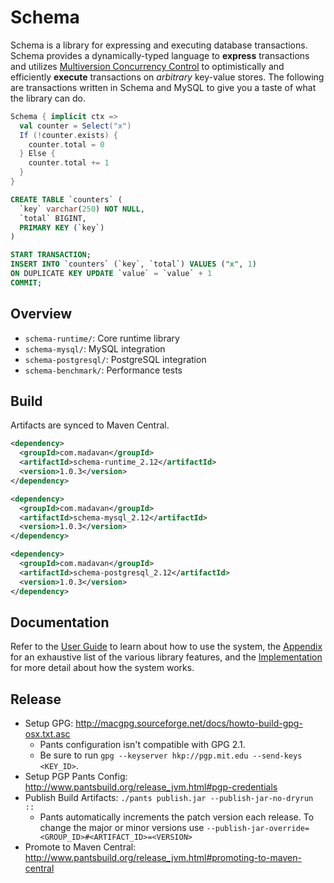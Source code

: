 # Schema
Schema is a library for expressing and executing database transactions. Schema provides a dynamically-typed language to **express** transactions and utilizes [Multiversion Concurrency Control](https://en.wikipedia.org/wiki/Multiversion_concurrency_control) to optimistically and efficiently **execute** transactions on *arbitrary* key-value stores. The following are transactions written in Schema and MySQL to give you a taste of what the library can do.

```scala
Schema { implicit ctx =>
  val counter = Select("x")
  If (!counter.exists) {
    counter.total = 0
  } Else {
    counter.total += 1
  }
}
```

```sql
CREATE TABLE `counters` (
  `key` varchar(250) NOT NULL,
  `total` BIGINT,
  PRIMARY KEY (`key`)
)

START TRANSACTION;
INSERT INTO `counters` (`key`, `total`) VALUES ("x", 1)
ON DUPLICATE KEY UPDATE `value` = `value` + 1
COMMIT;
```

## Overview
- ```schema-runtime/```: Core runtime library
- ```schema-mysql/```: MySQL integration
- ```schema-postgresql/```: PostgreSQL integration
- ```schema-benchmark/```: Performance tests

## Build
Artifacts are synced to Maven Central.

```xml
<dependency>
  <groupId>com.madavan</groupId>
  <artifactId>schema-runtime_2.12</artifactId>
  <version>1.0.3</version>
</dependency>
```

```xml
<dependency>
  <groupId>com.madavan</groupId>
  <artifactId>schema-mysql_2.12</artifactId>
  <version>1.0.3</version>
</dependency>
```

```xml
<dependency>
  <groupId>com.madavan</groupId>
  <artifactId>schema-postgresql_2.12</artifactId>
  <version>1.0.3</version>
</dependency>
```

## Documentation
Refer to the [User Guide](https://github.com/ashwin153/schema/wiki/User-Guide) to learn about how to use the system, the [Appendix](https://github.com/ashwin153/schema/wiki/Appendix) for an exhaustive list of the various library features, and the [Implementation](https://github.com/ashwin153/schema/wiki/Implementation) for more detail about how the system works.

## Release
- Setup GPG: http://macgpg.sourceforge.net/docs/howto-build-gpg-osx.txt.asc
  - Pants configuration isn't compatible with GPG 2.1.
  - Be sure to run ```gpg --keyserver hkp://pgp.mit.edu --send-keys <KEY_ID>```.
- Setup PGP Pants Config: http://www.pantsbuild.org/release_jvm.html#pgp-credentials
- Publish Build Artifacts: ```./pants publish.jar --publish-jar-no-dryrun ::```
  - Pants automatically increments the patch version each release. To change the major or minor versions use ```--publish-jar-override=<GROUP_ID>#<ARTIFACT_ID>=<VERSION>```
- Promote to Maven Central: http://www.pantsbuild.org/release_jvm.html#promoting-to-maven-central
